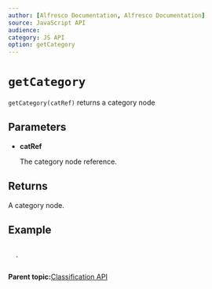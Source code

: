 ```yaml
---
author: [Alfresco Documentation, Alfresco Documentation]
source: JavaScript API
audience: 
category: JS API
option: getCategory
---
```


# `getCategory`

`getCategory(catRef)` returns a category node

## Parameters

-   **catRef**

    The category node reference.


## Returns

A category node.

## Example

```

  .
  
```

**Parent topic:**[Classification API](../references/API-JS-Classification.md)


